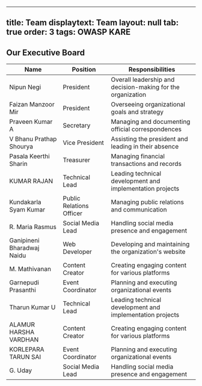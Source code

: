 
---
title: Team
displaytext: Team
layout: null
tab: true
order: 3
tags: OWASP KARE
---


## Our Executive Board
| Name                        | Position                    | Responsibilities                                           |
|-----------------------------|-----------------------------|------------------------------------------------------------|
| Nipun Negi                  | President                   | Overall leadership and decision-making for the organization|
| Faizan Manzoor Mir          | President                   | Overseeing organizational goals and strategy               |
| Praveen Kumar A             | Secretary                   | Managing and documenting official correspondences          |
| V Bhanu Prathap Shourya     | Vice President              | Assisting the president and leading in their absence       |
| Pasala Keerthi Sharin       | Treasurer                   | Managing financial transactions and records                |
| KUMAR RAJAN                 | Technical Lead              | Leading technical development and implementation projects  |
| Kundakarla Syam Kumar        | Public Relations Officer   | Managing public relations and communication                |
| R. Maria Rasmus              | Social Media Lead          | Handling social media presence and engagement              |
| Ganipineni Bharadwaj Naidu   | Web Developer              | Developing and maintaining the organization's website      |
| M. Mathivanan                | Content Creator            | Creating engaging content for various platforms            |
| Garnepudi Prasanthi          | Event Coordinator          | Planning and executing organizational events                |
| Tharun Kumar U               | Technical Lead             | Leading technical development and implementation projects   |
| ALAMUR HARSHA VARDHAN        | Content Creator            | Creating engaging content for various platforms             |
| KORLEPARA TARUN SAI          | Event Coordinator          | Planning and executing organizational events                |
| G. Uday                      | Social Media Lead          | Handling social media presence and engagement               |

